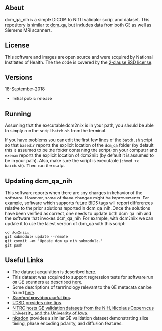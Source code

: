 ## About

dcm_qa_nih is a simple DICOM to NIfTI validator script and dataset. This repository is similar to [dcm_qa](https://github.com/neurolabusc/dcm_qa), but includes data from both GE as well as Siemens MRI scanners.

## License

This software and images are open source and were acquired by National Institutes of Health. The the code is covered by the [2-clause BSD license](https://opensource.org/licenses/BSD-2-Clause).

## Versions

18-September-2018
 - Initial public release

## Running

Assuming that the executable dcm2niix is in your path, you should be able to simply run the script `batch.sh` from the terminal.

If you have problems you can edit the first few lines of the `batch.sh` script so that `basedir` reports the explicit location of the `dcm_qa` folder (by default this is assumed to be the folder containing the script) on your computer and `exenam` reports the explicit location of dcm2niix (by default it is assumed to be in your path). Also, make sure the script is executable (`chmod +x batch.sh`). Then run the script.

## Updating dcm_qa_nih

This software reports when there are any changes in behavior of the software. However, some of these changes might be improvements. For example, software which supports future BIDS tags will report differences relative to the prior solutions reported in dcm_qa_nih. Once the solutions have been verified as correct, one needs to update both dcm_qa_nih and the software that invokes dcm_qa_nih. For example, with dcm2niix we can update it to use the latest version of dcm_qa with this script:

```
cd dcm2niix
git submodule update --remote
git commit -am 'Update dcm_qa_nih submodule.'
git push
```

## Useful Links

 - The dataset acquisition is described [here](https://docs.google.com/document/d/1ii--eAuvvP-RIuJNvJjkz-1h0LgyfsTATkPwkuKH7uc/edit#heading=h.n43cfjeo2cq2).
 - This dataset was acquired to support regression tests for software run on GE scanners as described [here](https://github.com/rordenlab/dcm2niix/issues/163).
 - Some descriptions of terminology relevant to the GE metadata can be found [here](https://docs.google.com/document/d/1-ytyPg32i_9vmMyILR3hZYP8gVtDOwv0DQSWnznyFjM/edit).
 - [Stanford provides useful tips](https://cni.stanford.edu/wiki/GE_Processing).
 - [UCSD provides nice tips](https://cfmriweb.ucsd.edu/Howto/3T/operatingtips.html).
 - [NITRC hosts GE validation datasets from the NIH, Nicolaus Copernicus University, and the University of Iowa](https://www.nitrc.org/plugins/mwiki/index.php/dcm2nii:MainPage#Slice_timing_correction).
 - [nikadon](https://github.com/nikadon/cc-dcm2bids-wrapper/tree/master/dicom-qa-examples) provides a similar GE validation dataset demonstrating slice timing, phase encoding polarity, and diffusion features.
